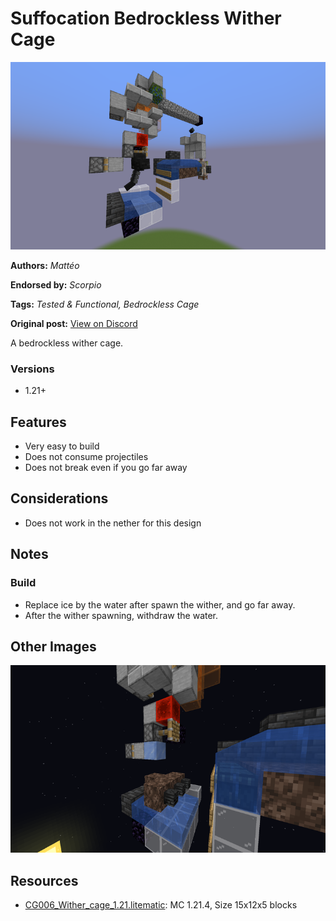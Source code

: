 # Suffocation Bedrockless Wither Cage
<img alt="2025-04-24_11.14.25.png" src="images/2025-04-24_11.14.25.png?raw=1" height="300px">

**Authors:** *Mattéo*

**Endorsed by:** *Scorpio*

**Tags:** *Tested & Functional, Bedrockless Cage*

**Original post:** [View on Discord](https://discord.com/channels/913065809096638494/1392167642651037818)

A bedrockless wither cage.
### Versions
- 1.21+

## Features
- Very easy to build
- Does not consume projectiles
- Does not break even if you go far away

## Considerations
- Does not work in the nether for this design

## Notes
### Build
- Replace ice by the water after spawn the wither, and go far away.
- After the wither spawning, withdraw the water.

## Other Images
<img src="images/2025-04-24_11.21.37.png?raw=1" height="300px">

## Resources
- [CG006_Wither_cage_1.21.litematic](attachments/CG006_Wither_cage_1.21.litematic): MC 1.21.4, Size 15x12x5 blocks
